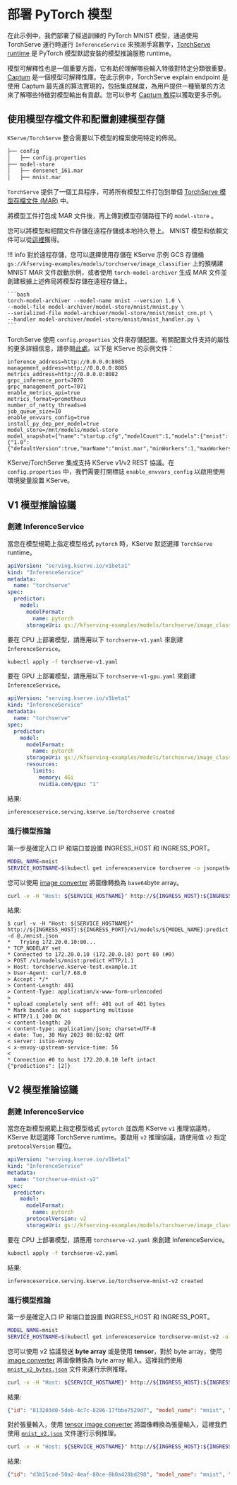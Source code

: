 # 部署 PyTorch 模型

在此示例中，我們部署了經過訓練的 PyTorch MNIST 模型，通過使用 TorchServe 運行時運行 `InferenceService` 來預測手寫數字，[TorchServe runtime](https://github.com/pytorch/serve) 是 PyTorch 模型默認安裝的模型推論服務 runtime。

模型可解釋性也是一個重要方面，它有助於理解哪些輸入特徵對特定分類很重要。 [Captum](https://captum.ai/) 是一個模型可解釋性庫。在此示例中，TorchServe explain endpoint 是使用 Captum 最先進的算法實現的，包括集成梯度，為用戶提供一種簡單的方法來了解哪些特徵對模型輸出有貢獻。您可以參考 [Captum 教程](https://captum.ai/tutorials/)以獲取更多示例。

## 使用模型存檔文件和配置創建模型存儲

`KServe/TorchServe` 整合需要以下模型的檔案使用特定的佈局。

```bash
├── config
│   ├── config.properties
├── model-store
│   ├── densenet_161.mar
│   ├── mnist.mar
```

`TorchServe` 提供了一個工具程序，可將所有模型工件打包到單個 [TorchServe 模型存檔文件 (MAR)](https://github.com/pytorch/serve/blob/master/model-archiver/README.md) 中。

將模型工件打包成 MAR 文件後，再上傳到模型存儲路徑下的 `model-store` 。

您可以將模型和相關文件存儲在遠程存儲或本地持久卷上。 MNIST 模型和依賴文件可以從[這裡](https://github.com/pytorch/serve/tree/master/examples/image_classifier/mnist)獲得。

!!! info
    對於遠程存儲，您可以選擇使用存儲在 KServe 示例 GCS 存儲桶 `gs://kfserving-examples/models/torchserve/image_classifier` 上的預構建 MNIST MAR 文件啟動示例，或者使用 `torch-model-archiver` 生成 MAR 文件並創建根據上述佈局將模型存儲在遠程存儲上。

    ```bash
    torch-model-archiver --model-name mnist --version 1.0 \
    --model-file model-archiver/model-store/mnist/mnist.py \
    --serialized-file model-archiver/model-store/mnist/mnist_cnn.pt \
    --handler model-archiver/model-store/mnist/mnist_handler.py \
    ```

TorchServe 使用 `config.properties` 文件來存儲配置。有關配置文件支持的屬性的更多詳細信息，請參閱[此處](https://pytorch.org/serve/configuration.html#config-properties-file)。以下是 KServe 的示例文件：

```properties title="config.properties" hl_lines="10"
inference_address=http://0.0.0.0:8085
management_address=http://0.0.0.0:8085
metrics_address=http://0.0.0.0:8082
grpc_inference_port=7070
grpc_management_port=7071
enable_metrics_api=true
metrics_format=prometheus
number_of_netty_threads=4
job_queue_size=10
enable_envvars_config=true
install_py_dep_per_model=true
model_store=/mnt/models/model-store
model_snapshot={"name":"startup.cfg","modelCount":1,"models":{"mnist":{"1.0":{"defaultVersion":true,"marName":"mnist.mar","minWorkers":1,"maxWorkers":5,"batchSize":1,"maxBatchDelay":10,"responseTimeout":120}}}}
```

KServe/TorchServe 集成支持 KServe v1/v2 REST 協議。在 `config.properties` 中，我們需要打開標誌 `enable_envvars_config` 以啟用使用環境變量設置 KServe。

## V1 模型推論協議

### 創建 InferenceService

當您在模型規範上指定模型格式 `pytorch` 時，KServe 默認選擇 `TorchServe` runtime。

```yaml title="torchserve-v1.yaml"
apiVersion: "serving.kserve.io/v1beta1"
kind: "InferenceService"
metadata:
  name: "torchserve"
spec:
  predictor:
    model:
      modelFormat:
        name: pytorch
      storageUri: gs://kfserving-examples/models/torchserve/image_classifier/v1
```

要在 CPU 上部署模型，請應用以下 `torchserve-v1.yaml` 來創建 `InferenceService`。

```bash
kubectl apply -f torchserve-v1.yaml
```

要在 GPU 上部署模型，請應用以下 `torchserve-v1-gpu.yaml` 來創建 `InferenceService`。

```yaml title="torchserve-v1-gpu.yaml"
apiVersion: "serving.kserve.io/v1beta1"
kind: "InferenceService"
metadata:
  name: "torchserve"
spec:
  predictor:
    model:
      modelFormat:
        name: pytorch
      storageUri: gs://kfserving-examples/models/torchserve/image_classifier/v1
      resources:
        limits:
          memory: 4Gi
          nvidia.com/gpu: "1"
```

結果:

```bash
inferenceservice.serving.kserve.io/torchserve created
```

### 進行模型推論

第一步是確定入口 IP 和端口並設置 INGRESS_HOST 和 INGRESS_PORT。

```bash
MODEL_NAME=mnist
SERVICE_HOSTNAME=$(kubectl get inferenceservice torchserve -o jsonpath='{.status.url}' | cut -d "/" -f 3)
```

您可以使用 [image converter](https://github.com/kserve/kserve/tree/master/docs/samples/v1beta1/torchserve/v1/imgconv) 將圖像轉換為 `base64`byte array。

```bash
curl -v -H "Host: ${SERVICE_HOSTNAME}" http://${INGRESS_HOST}:${INGRESS_PORT}/v1/models/${MODEL_NAME}:predict -d @./mnist.json
```

結果:

```console hl_lines="22"
$ curl -v -H "Host: ${SERVICE_HOSTNAME}" http://${INGRESS_HOST}:${INGRESS_PORT}/v1/models/${MODEL_NAME}:predict -d @./mnist.json
*   Trying 172.20.0.10:80...
* TCP_NODELAY set
* Connected to 172.20.0.10 (172.20.0.10) port 80 (#0)
> POST /v1/models/mnist:predict HTTP/1.1
> Host: torchserve.kserve-test.example.it
> User-Agent: curl/7.68.0
> Accept: */*
> Content-Length: 401
> Content-Type: application/x-www-form-urlencoded
> 
* upload completely sent off: 401 out of 401 bytes
* Mark bundle as not supporting multiuse
< HTTP/1.1 200 OK
< content-length: 20
< content-type: application/json; charset=UTF-8
< date: Tue, 30 May 2023 08:02:02 GMT
< server: istio-envoy
< x-envoy-upstream-service-time: 56
< 
* Connection #0 to host 172.20.0.10 left intact
{"predictions": [2]}
```

## V2 模型推論協議

### 創建 InferenceService

當您在新模型規範上指定模型格式 `pytorch` 並啟用 KServe `v1` 推理協議時，KServe 默認選擇 TorchServe runtime。要啟用 `v2` 推理協議，請使用值 `v2` 指定 `protocolVersion` 欄位。

```yaml title="torchserve-v2.yaml" hl_lines="10"
apiVersion: "serving.kserve.io/v1beta1"
kind: "InferenceService"
metadata:
  name: "torchserve-mnist-v2"
spec:
  predictor:
    model:
      modelFormat:
        name: pytorch
      protocolVersion: v2  
      storageUri: gs://kfserving-examples/models/torchserve/image_classifier/v2
```

要在 CPU 上部署模型，請應用 `torchserve-v2.yaml` 來創建 InferenceService。

```bash
kubectl apply -f torchserve-v2.yaml
```

結果:

```console
inferenceservice.serving.kserve.io/torchserve-mnist-v2 created
```

### 進行模型推論

第一步是確定入口 IP 和端口並設置 INGRESS_HOST 和 INGRESS_PORT。

```bash
MODEL_NAME=mnist
SERVICE_HOSTNAME=$(kubectl get inferenceservice torchserve-mnist-v2 -o jsonpath='{.status.url}' | cut -d "/" -f 3)
```

您可以使用 v2 協議發送 **byte array** 或是使用 **tensor**，對於 byte array，使用 [image converter](https://github.com/kserve/kserve/tree/master/docs/samples/v1beta1/torchserve/v2/bytes_conv) 將圖像轉換為 byte array 輸入。這裡我們使用 [`mnist_v2_bytes.json`](https://kserve.github.io/website/0.10/modelserving/v1beta1/torchserve/mnist_v2_bytes.json) 文件來運行示例推理。

```bash
curl -v -H "Host: ${SERVICE_HOSTNAME}" http://${INGRESS_HOST}:${INGRESS_PORT}/v2/models/${MODEL_NAME}/infer -d @./mnist_v2_bytes.json
```

結果:

```json
{"id": "813203d0-5deb-4c7c-8286-17fbbe7529d7", "model_name": "mnist", "model_version": "1.0", "outputs": [{"name": "predict", "shape": [1], "datatype": "INT64", "data": [0]}]}
```

對於張量輸入，使用 [tensor image converter](https://github.com/kserve/kserve/tree/master/docs/samples/v1beta1/torchserve/v2/tensor_conv) 將圖像轉換為張量輸入，這裡我們使用 [`mnist_v2.json`](https://kserve.github.io/website/0.10/modelserving/v1beta1/torchserve/mnist_v2.json) 文件運行示例推理。

```bash
curl -v -H "Host: ${SERVICE_HOSTNAME}" http://${INGRESS_HOST}:${INGRESS_PORT}/v2/models/${MODEL_NAME}/infer -d @./mnist_v2.json
```

結果:

```json
{"id": "d3b15cad-50a2-4eaf-80ce-8b0a428bd298", "model_name": "mnist", "model_version": "1.0", "outputs": [{"name": "predict", "shape": [1], "datatype": "INT64", "data": [1]}]}
```

